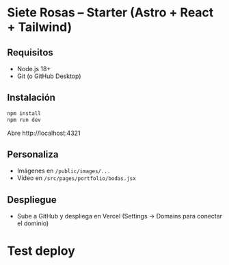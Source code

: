 
# Siete Rosas – Starter (Astro + React + Tailwind)

## Requisitos
- Node.js 18+
- Git (o GitHub Desktop)

## Instalación
```bash
npm install
npm run dev
```
Abre http://localhost:4321

## Personaliza
- Imágenes en `/public/images/...`
- Vídeo en `/src/pages/portfolio/bodas.jsx`

## Despliegue
- Sube a GitHub y despliega en Vercel (Settings → Domains para conectar el dominio)
# Test deploy
